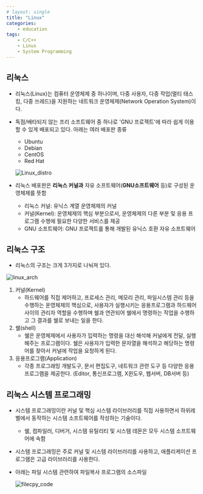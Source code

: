 ```yaml
---
# layout: single
title: "Linux"
categories:
    - education
tags: 
    - C/C++
    - Linux
    - System Programming
---
```


## 리눅스

- 리눅스(Linux)는 컴퓨터 운영체제 중 하나이며, 다중 사용자,  다중 작업(멀티 태스킹, 다중 쓰레드)을 지원하는 네트워크 운영체제(Network Operation System)이다.

- 독점/배타되지 않는 프리 소프트웨어 중 하나로 'GNU 프로젝트'에 따라 쉽게 이용할 수 있게 배포되고 있다. 아래는 여러 배포판 종류

  - Ubuntu
  - Debian
  - CentOS
  - Red Hat

  ![Linux_distro](../../assets/img/linux/Linux_distro.png)

- 리눅스 배포판은 __리눅스 커널과__ 자유 소프트웨어(__GNU소프트웨어__ 등)로 구성된 운영체제를 뜻함

  - 리눅스 커널: 유닉스 계열 운영체제의 커널
  - 커널(Kernel): 운영체제의 핵심 부분으로서, 운영체제의 다른 부분 및 응용 프로그램 수행에 필요한 다양한 서비스를 제공
  - GNU 소프트웨어: GNU 프로젝트를 통해 개발된 유닉스 호환 자유 소프트웨어



## 리눅스 구조

- 리눅스의 구조는 크게 3가지로 나눠져 있다.

![linux_arch](../../assets/img/linux/linux_arch.png)

1. 커널(Kernel)
   - 하드웨어를 직접 제어하고, 프로세스 관리, 메모리 관리, 파일시스템 관리 등을 수행하는 운영체제의 핵심으로, 사용자가 실행시키는 응용프로그램과 하드웨어 사이의 관리자 역할을 수행하며 쉘과 연관되어 쉘에서 명령하는 작업을 수행하고 그 결과를 쉘로 보내는 일을 한다.
2. 쉘(shell)
   - 쉘은 운영체제에서 사용자가 입력하는 명령을 대신 해석해 커널에게 전달, 실행해주는 프로그램이다. 쉘은 사용자가 입력한 문자열을 해석하고 해당하는 명령어를 찾아서 커널에 작업을 요청하게 된다.
3. 응용프로그램(Application)
   - 각종 프로그래밍 개발도구, 문서 편집도구, 네트워크 관련 도구 등 다양한 응용프로그램을 제공한다. (Editor, 통신프로그램, X윈도우, 웹서버, DB서버 등)



## 리눅스 시스템 프로그래밍

- 시스템 프로그래밍이란 커널 및 핵심 시스템 라이브러리를 직접 사용하면서 하위레벨에서 동작하는 시스템 소프트웨어를 작성하는 기술이다.

  - 쉘, 컴파일러, 디버거, 시스템 유틸리티 및 시스템 데몬은 모두 시스템 소프트웨어에 속함

- 시스템 프로그래밍은 주로 커널 및 시스템 라이브러리를 사용하고, 애플리케이션 프로그램은 고급 라이브러리를 사용한다.

- 아래는 파일 시스템 관련하여 파일복사 프로그램의 소스파일

  ![filecpy_code](../../assets/img/linux/filecpy_code.png)

